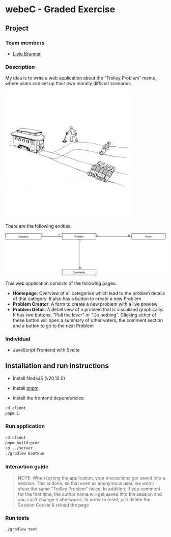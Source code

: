 # webeC - Graded Exercise

## Project

### Team members

- [Livio Brunner](mailto:livio.brunner@students.fhnw.ch)

### Description


My idea is to write a web application
about the “Trolley Problem” meme, where users can set up their own morally difficult scenarios.

![Trolley Problem Meme](./trolley-problem.webp)

There are the following entities:

![ERD](./erd.svg)

This web application consists of the following pages:

- **Homepage**: Overview of all categories which lead
to the problem details of that category. It also
has a button to create a new Problem
- **Problem Creator**: A form to create a new problem
with a live preview
- **Problem Detail**: A detail view of a problem
that is visualized graphically. It has two
buttons; "Pull the lever" or "Do nothing". Clicking
either of these button will open a summary of other
voters, the comment section and a button to go to
the next Problem

### Individual

- JavaScript Frontend with Svelte

## Installation and run instructions

- Install NodeJS (v20.12.0)
- Install [pnpm](https://pnpm.io/installation)

- Install the frontend dependencies:

```bash
cd client
pnpm i
```

### Run application

```bash
cd client
pnpm build:prod
cd ../server
./gradlew bootRun
```

### Interaction guide

> NOTE: When testing the application, your interactions
get saved into a session. This is done, so that even as
anonymous user, we won't show the same "Trolley Problem"
twice. In addition, if you comment for the first time,
the author name will get saved
into the session and you can't change it afterwards.
In order to reset, just delete the Session Cookie &
reload the page

### Run tests

```
./gradlew test
```
